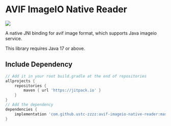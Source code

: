 # AVIF ImageIO Native Reader

[![](https://jitpack.io/v/ustc-zzzz/avif-imageio-native-reader.svg)](https://jitpack.io/#ustc-zzzz/avif-imageio-native-reader)

A native JNI binding for avif image format, which supports Java imageio service.

This library requires Java 17 or above.

## Include Dependency

```groovy
// Add it in your root build.gradle at the end of repositories
allprojects {
    repositories {
        maven { url 'https://jitpack.io' }
    }
}
// Add the dependency
dependencies {
    implementation 'com.github.ustc-zzzz:avif-imageio-native-reader:master-SNAPSHOT'
}
```
